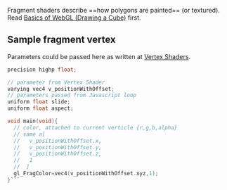 Fragment shaders describe ==how polygons are painted== (or textured). Read [Basics of WebGL (Drawing a Cube)](Basics%20of%20WebGL%20(Drawing%20a%20Cube).md) first.

## Sample fragment vertex

Parameters could be passed here as written at [Vertex Shaders](Vertex%20Shaders.md).

```c
precision highp float;

// parameter from Vertex Shader
varying vec4 v_positionWithOffset;
// parameters passed from Javascript loop
uniform float slide;
uniform float aspect;

void main(void){
  // color, attached to current verticle {r,g,b,alpha}
  // same a[
  //   v_positionWithOffset.x,
  //   v_positionWithOffset.y, 
  //   v_positionWithOffset.z, 
  //   1
  //  ]
  gl_FragColor=vec4(v_positionWithOffset.xyz,1);
}```